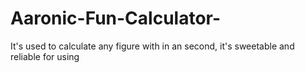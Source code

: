 # Aaronic-Fun-Calculator-
It's used to calculate any figure with in an second,  it's sweetable and reliable  for using 
